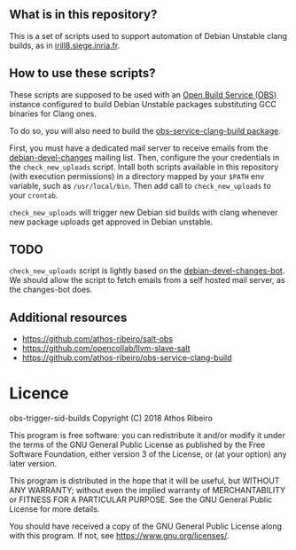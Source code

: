 ## What is in this repository?

This is a set of scripts used to support automation of Debian Unstable clang
builds, as in [irill8.siege.inria.fr](https://irill8.siege.inria.fr).

## How to use these scripts?

These scripts are supposed to be used with an [Open Build Service
(OBS)](https://openbuildservice.org) instance configured to build
Debian Unstable packages substituting GCC binaries for Clang ones.

To do so, you will also need to build the [obs-service-clang-build
package](https://github.com/athos-ribeiro/obs-service-clang-build).

First, you must have a dedicated mail server to receive emails from the
[debian-devel-changes](https://lists.debian.org/debian-devel-changes/) mailing
list. Then, configure the your credentials in the `check_new_uploads` script.
Intall both scripts available in this repository (with execution permissions)
in a directory mapped by your `$PATH` env variable, such as `/usr/local/bin`.
Then add call to `check_new_uploads` to your `crontab`.

`check_new_uploads` will trigger new Debian sid builds with clang whenever new
package uploads get approved in Debian unstable.

## TODO

`check_new_uploads` script is lightly based on the
[debian-devel-changes-bot](https://github.com/sebastinas/debian-devel-changes-bot).
We should allow the script to fetch emails from a self hosted mail server, as
the changes-bot does.

## Additional resources

- https://github.com/athos-ribeiro/salt-obs
- https://github.com/opencollab/llvm-slave-salt
- https://github.com/athos-ribeiro/obs-service-clang-build

# Licence

obs-trigger-sid-builds
Copyright (C) 2018  Athos Ribeiro

This program is free software: you can redistribute it and/or modify
it under the terms of the GNU General Public License as published by
the Free Software Foundation, either version 3 of the License, or
(at your option) any later version.

This program is distributed in the hope that it will be useful,
but WITHOUT ANY WARRANTY; without even the implied warranty of
MERCHANTABILITY or FITNESS FOR A PARTICULAR PURPOSE.  See the
GNU General Public License for more details.

You should have received a copy of the GNU General Public License
along with this program.  If not, see <https://www.gnu.org/licenses/>.
